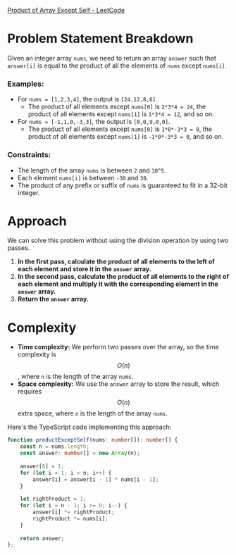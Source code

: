 [Product of Array Except Self - LeetCode](https://leetcode.com/problems/product-of-array-except-self/description/)

# Problem Statement Breakdown
Given an integer array `nums`, we need to return an array `answer` such that `answer[i]` is equal to the product of all the elements of `nums` except `nums[i]`.

### Examples:
- For `nums = [1,2,3,4]`, the output is `[24,12,8,6]`.
  - The product of all elements except `nums[0]` is `2*3*4 = 24`, the product of all elements except `nums[1]` is `1*3*4 = 12`, and so on.
- For `nums = [-1,1,0,-3,3]`, the output is `[0,0,9,0,0]`.
  - The product of all elements except `nums[0]` is `1*0*-3*3 = 0`, the product of all elements except `nums[1]` is `-1*0*-3*3 = 0`, and so on.

### Constraints:
- The length of the array `nums` is between `2` and `10^5`.
- Each element `nums[i]` is between `-30` and `30`.
- The product of any prefix or suffix of `nums` is guaranteed to fit in a 32-bit integer.

# Approach
We can solve this problem without using the division operation by using two passes.

1. **In the first pass, calculate the product of all elements to the left of each element and store it in the `answer` array.**
2. **In the second pass, calculate the product of all elements to the right of each element and multiply it with the corresponding element in the `answer` array.**
3. **Return the `answer` array.**

# Complexity
- **Time complexity:** We perform two passes over the array, so the time complexity is $$O(n)$$, where `n` is the length of the array `nums`.
- **Space complexity:** We use the `answer` array to store the result, which requires $$O(n)$$ extra space, where `n` is the length of the array `nums`.

Here's the TypeScript code implementing this approach:

```typescript
function productExceptSelf(nums: number[]): number[] {
    const n = nums.length;
    const answer: number[] = new Array(n);
    
    answer[0] = 1;
    for (let i = 1; i < n; i++) {
        answer[i] = answer[i - 1] * nums[i - 1];
    }
    
    let rightProduct = 1;
    for (let i = n - 1; i >= 0; i--) {
        answer[i] *= rightProduct;
        rightProduct *= nums[i];
    }
    
    return answer;
};
```